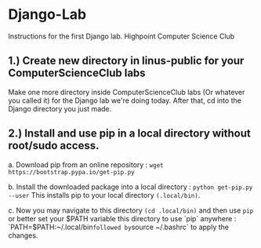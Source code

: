 # Django-Lab
Instructions for the first Django lab. Highpoint Computer Science Club

## 1.) Create new directory in linus-public for your ComputerScienceClub labs
Make one more directory inside ComputerScienceClub labs (Or whatever you called it) for the Django lab we're doing today. After that, cd into the Django directory you just made.

## 2.) Install and use pip in a local directory without root/sudo access.
a. Download pip from an online repository : `wget https://bootstrap.pypa.io/get-pip.py`

b. Install the downloaded package into a local directory : `python get-pip.py --user`
   This installs pip to your local directory `(.local/bin)`.

c. Now you may navigate to this directory `(cd .local/bin)` and then use `pip` or better set your $PATH variable
   this directory to use `pip` anywhere : `PATH=$PATH:~/.local/bin` followed by `source ~/.bashrc` to apply the changes.
